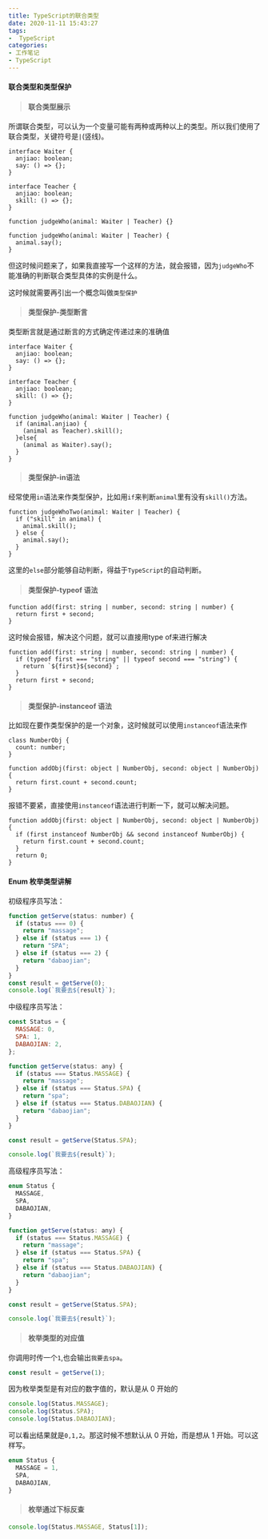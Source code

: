 ```yaml
---
title: TypeScript的联合类型
date: 2020-11-11 15:43:27
tags:
-  TypeScript
categories: 
- 工作笔记
- TypeScript
---
```


#### 联合类型和类型保护

> #### 联合类型展示

所谓联合类型，可以认为一个变量可能有两种或两种以上的类型。所以我们使用了联合类型，关键符号是`|`(竖线)。

```
interface Waiter {
  anjiao: boolean;
  say: () => {};
}

interface Teacher {
  anjiao: boolean;
  skill: () => {};
}

function judgeWho(animal: Waiter | Teacher) {}
```

```
function judgeWho(animal: Waiter | Teacher) {
  animal.say();
}
```

但这时候问题来了，如果我直接写一个这样的方法，就会报错，因为`judgeWho`不能准确的判断联合类型具体的实例是什么。

这时候就需要再引出一个概念叫做`类型保护`

> #### 类型保护-类型断言

类型断言就是通过断言的方式确定传递过来的准确值

```
interface Waiter {
  anjiao: boolean;
  say: () => {};
}

interface Teacher {
  anjiao: boolean;
  skill: () => {};
}

function judgeWho(animal: Waiter | Teacher) {
  if (animal.anjiao) {
    (animal as Teacher).skill();
  }else{
    (animal as Waiter).say();
  }
}
```

> #### 类型保护-in语法

经常使用`in`语法来作类型保护，比如用`if`来判断`animal`里有没有`skill()`方法。

```
function judgeWhoTwo(animal: Waiter | Teacher) {
  if ("skill" in animal) {
    animal.skill();
  } else {
    animal.say();
  }
}
```

这里的`else`部分能够自动判断，得益于`TypeScript`的自动判断。

> #### 类型保护-typeof 语法

```
function add(first: string | number, second: string | number) {
  return first + second;
}
```

这时候会报错，解决这个问题，就可以直接用type of来进行解决

```
function add(first: string | number, second: string | number) {
  if (typeof first === "string" || typeof second === "string") {
    return `${first}${second}`;
  }
  return first + second;
}
```

> #### 类型保护-instanceof 语法

比如现在要作类型保护的是一个对象，这时候就可以使用`instanceof`语法来作

```
class NumberObj {
  count: number;
}
```

```
function addObj(first: object | NumberObj, second: object | NumberObj) {
  return first.count + second.count;
}
```

报错不要紧，直接使用`instanceof`语法进行判断一下，就可以解决问题。

```
function addObj(first: object | NumberObj, second: object | NumberObj) {
  if (first instanceof NumberObj && second instanceof NumberObj) {
    return first.count + second.count;
  }
  return 0;
}
```

#### Enum 枚举类型讲解

初级程序员写法：

```js
function getServe(status: number) {
  if (status === 0) {
    return "massage";
  } else if (status === 1) {
    return "SPA";
  } else if (status === 2) {
    return "dabaojian";
  }
}
const result = getServe(0);
console.log(`我要去${result}`);
```

中级程序员写法：

```js
const Status = {
  MASSAGE: 0,
  SPA: 1,
  DABAOJIAN: 2,
};

function getServe(status: any) {
  if (status === Status.MASSAGE) {
    return "massage";
  } else if (status === Status.SPA) {
    return "spa";
  } else if (status === Status.DABAOJIAN) {
    return "dabaojian";
  }
}

const result = getServe(Status.SPA);

console.log(`我要去${result}`);
```

高级程序员写法：

```js
enum Status {
  MASSAGE,
  SPA,
  DABAOJIAN,
}

function getServe(status: any) {
  if (status === Status.MASSAGE) {
    return "massage";
  } else if (status === Status.SPA) {
    return "spa";
  } else if (status === Status.DABAOJIAN) {
    return "dabaojian";
  }
}

const result = getServe(Status.SPA);

console.log(`我要去${result}`);
```

> #### 枚举类型的对应值

你调用时传一个`1`,也会输出`我要去spa`。

```js
const result = getServe(1);
```

因为枚举类型是有对应的数字值的，默认是从 0 开始的

```js
console.log(Status.MASSAGE);
console.log(Status.SPA);
console.log(Status.DABAOJIAN);
```

可以看出结果就是`0,1,2`。那这时候不想默认从 0 开始，而是想从 1 开始。可以这样写。

```js
enum Status {
  MASSAGE = 1,
  SPA,
  DABAOJIAN,
}
```

> #### 枚举通过下标反查

```js
console.log(Status.MASSAGE, Status[1]);
```